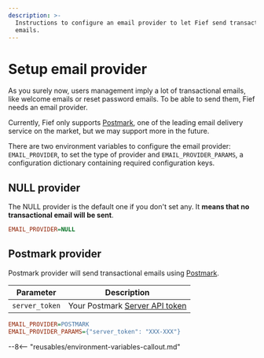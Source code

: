 ```yaml
---
description: >-
  Instructions to configure an email provider to let Fief send transactional
  emails.
---
```


# Setup email provider

As you surely now, users management imply a lot of transactional emails, like welcome emails or reset password emails. To be able to send them, Fief needs an email provider.

Currently, Fief only supports [Postmark](https://postmarkapp.com), one of the leading email delivery service on the market, but we may support more in the future.

There are two environment variables to configure the email provider: `EMAIL_PROVIDER`, to set the type of provider and `EMAIL_PROVIDER_PARAMS`, a configuration dictionary containing required configuration keys.

## NULL provider

The NULL provider is the default one if you don't set any. It **means that no transactional email will be sent**.

```ini
EMAIL_PROVIDER=NULL
```

## Postmark provider

Postmark provider will send transactional emails using [Postmark](https://postmarkapp.com).

| Parameter      | Description                                                                                     |
| -------------- | ----------------------------------------------------------------------------------------------- |
| `server_token` | Your Postmark [Server API token](https://postmarkapp.com/developer/api/overview#authentication) |

```ini
EMAIL_PROVIDER=POSTMARK
EMAIL_PROVIDER_PARAMS={"server_token": "XXX-XXX"}
```

--8<-- "reusables/environment-variables-callout.md"
